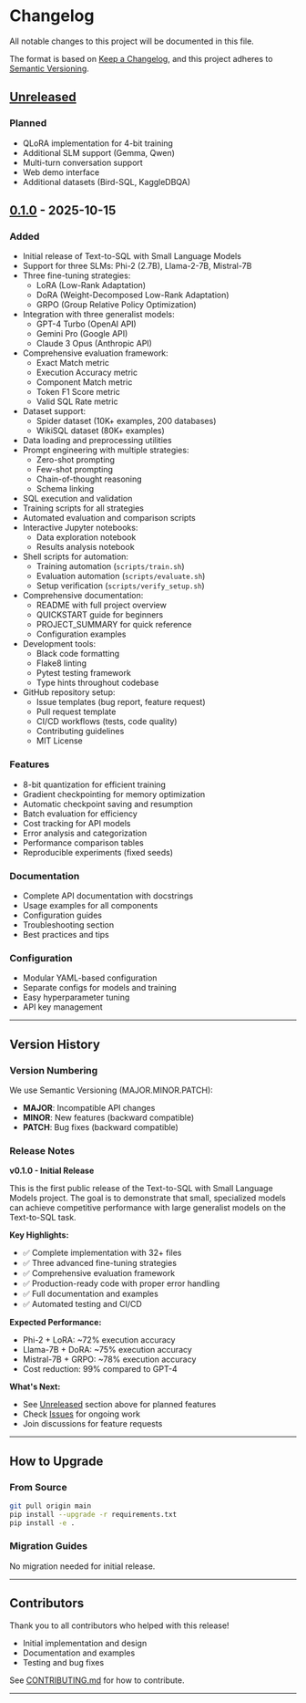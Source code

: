 # Changelog

All notable changes to this project will be documented in this file.

The format is based on [Keep a Changelog](https://keepachangelog.com/en/1.0.0/),
and this project adheres to [Semantic Versioning](https://semver.org/spec/v2.0.0.html).

## [Unreleased]

### Planned
- QLoRA implementation for 4-bit training
- Additional SLM support (Gemma, Qwen)
- Multi-turn conversation support
- Web demo interface
- Additional datasets (Bird-SQL, KaggleDBQA)

## [0.1.0] - 2025-10-15

### Added
- Initial release of Text-to-SQL with Small Language Models
- Support for three SLMs: Phi-2 (2.7B), Llama-2-7B, Mistral-7B
- Three fine-tuning strategies:
  - LoRA (Low-Rank Adaptation)
  - DoRA (Weight-Decomposed Low-Rank Adaptation)
  - GRPO (Group Relative Policy Optimization)
- Integration with three generalist models:
  - GPT-4 Turbo (OpenAI API)
  - Gemini Pro (Google API)
  - Claude 3 Opus (Anthropic API)
- Comprehensive evaluation framework:
  - Exact Match metric
  - Execution Accuracy metric
  - Component Match metric
  - Token F1 Score metric
  - Valid SQL Rate metric
- Dataset support:
  - Spider dataset (10K+ examples, 200 databases)
  - WikiSQL dataset (80K+ examples)
- Data loading and preprocessing utilities
- Prompt engineering with multiple strategies:
  - Zero-shot prompting
  - Few-shot prompting
  - Chain-of-thought reasoning
  - Schema linking
- SQL execution and validation
- Training scripts for all strategies
- Automated evaluation and comparison scripts
- Interactive Jupyter notebooks:
  - Data exploration notebook
  - Results analysis notebook
- Shell scripts for automation:
  - Training automation (`scripts/train.sh`)
  - Evaluation automation (`scripts/evaluate.sh`)
  - Setup verification (`scripts/verify_setup.sh`)
- Comprehensive documentation:
  - README with full project overview
  - QUICKSTART guide for beginners
  - PROJECT_SUMMARY for quick reference
  - Configuration examples
- Development tools:
  - Black code formatting
  - Flake8 linting
  - Pytest testing framework
  - Type hints throughout codebase
- GitHub repository setup:
  - Issue templates (bug report, feature request)
  - Pull request template
  - CI/CD workflows (tests, code quality)
  - Contributing guidelines
  - MIT License

### Features
- 8-bit quantization for efficient training
- Gradient checkpointing for memory optimization
- Automatic checkpoint saving and resumption
- Batch evaluation for efficiency
- Cost tracking for API models
- Error analysis and categorization
- Performance comparison tables
- Reproducible experiments (fixed seeds)

### Documentation
- Complete API documentation with docstrings
- Usage examples for all components
- Configuration guides
- Troubleshooting section
- Best practices and tips

### Configuration
- Modular YAML-based configuration
- Separate configs for models and training
- Easy hyperparameter tuning
- API key management

---

## Version History

### Version Numbering

We use Semantic Versioning (MAJOR.MINOR.PATCH):
- **MAJOR**: Incompatible API changes
- **MINOR**: New features (backward compatible)
- **PATCH**: Bug fixes (backward compatible)

### Release Notes

**v0.1.0 - Initial Release**

This is the first public release of the Text-to-SQL with Small Language Models project. The goal is to demonstrate that small, specialized models can achieve competitive performance with large generalist models on the Text-to-SQL task.

**Key Highlights:**
- ✅ Complete implementation with 32+ files
- ✅ Three advanced fine-tuning strategies
- ✅ Comprehensive evaluation framework
- ✅ Production-ready code with proper error handling
- ✅ Full documentation and examples
- ✅ Automated testing and CI/CD

**Expected Performance:**
- Phi-2 + LoRA: ~72% execution accuracy
- Llama-7B + DoRA: ~75% execution accuracy
- Mistral-7B + GRPO: ~78% execution accuracy
- Cost reduction: 99% compared to GPT-4

**What's Next:**
- See [Unreleased] section above for planned features
- Check [Issues](https://github.com/yourusername/TXT2SQL/issues) for ongoing work
- Join discussions for feature requests

---

## How to Upgrade

### From Source

```bash
git pull origin main
pip install --upgrade -r requirements.txt
pip install -e .
```

### Migration Guides

No migration needed for initial release.

---

## Contributors

Thank you to all contributors who helped with this release!

- Initial implementation and design
- Documentation and examples
- Testing and bug fixes

See [CONTRIBUTING.md](CONTRIBUTING.md) for how to contribute.

---

[Unreleased]: https://github.com/yourusername/TXT2SQL/compare/v0.1.0...HEAD
[0.1.0]: https://github.com/yourusername/TXT2SQL/releases/tag/v0.1.0
